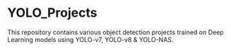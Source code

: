 # YOLO_Projects
This repository contains various object detection projects trained on Deep Learning models using YOLO-v7, YOLO-v8 &amp; YOLO-NAS.
